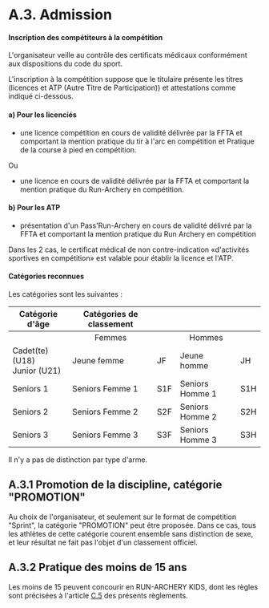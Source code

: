 # A.3. Admission

#### Inscription des compétiteurs à la compétition

L'organisateur veille au contrôle des certificats médicaux conformément aux dispositions du code du sport.

L'inscription à la compétition suppose que le titulaire présente les titres (licences et ATP (Autre Titre de Participation)) et attestations comme indiqué ci-dessous.

#### a) Pour les licenciés

- une licence compétition en cours de validité délivrée par la FFTA et comportant la mention pratique du tir à l'arc en compétition et Pratique de la course à pied en compétition.

Ou

- une licence en cours de validité délivrée par la FFTA et comportant la mention pratique du Run-Archery en compétition.

#### b) Pour les ATP

- présentation d'un Pass'Run-Archery en cours de validité délivré par la FFTA et comportant la mention pratique du Run Archery en compétition

Dans les 2 cas, le certificat médical de non contre-indication «d'activités sportives en compétition» est
valable pour établir la licence et l'ATP.

#### Catégories reconnues

Les catégories sont les suivantes :

| Catégorie d'âge                   | <center>Catégories de classement</center> |     |                         |     |
| --------------------------------- | ----------------------------------------- | --- | ----------------------- | --- |
|                                   | <center>Femmes</center>                   |     | <center>Hommes</center> |     |
| Cadet(te) (U18)<br />Junior (U21) | Jeune femme                               | JF  | Jeune homme             | JH  |
| Seniors 1                         | Seniors Femme 1                           | S1F | Seniors Homme 1         | S1H |
| Seniors 2                         | Seniors Femme 2                           | S2F | Seniors Homme 2         | S2H |
| Seniors 3                         | Seniors Femme 3                           | S3F | Seniors Homme 3         | S3H |

Il n'y a pas de distinction par type d'arme.

## A.3.1 Promotion de la discipline, catégorie "PROMOTION"

Au choix de l'organisateur, et seulement sur le format de compétition "Sprint", la catégorie "PROMOTION"
peut être proposée. Dans ce cas, tous les athlètes de cette catégorie courent ensemble sans distinction
de sexe, et leur résultat ne fait pas l'objet d'un classement officiel.

## A.3.2 Pratique des moins de 15 ans

Les moins de 15 peuvent concourir en RUN-ARCHERY KIDS, dont les règles sont précisées à l'article [C.5](/reglements/II/7/C/5/)
des présents règlements.
